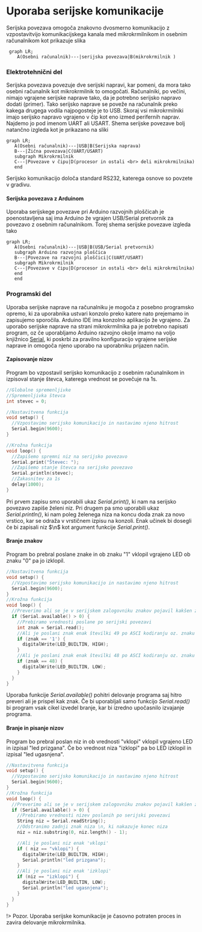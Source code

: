 # Uporaba serijske komunikacije

Serijska povezava omogoča znakovno dvosmerno komunikacijo z vzpostavitvijo komunikacijskega kanala med mikrokrmilnikom in osebnim računalnikom kot prikazuje slika

```mermaid
 graph LR;
    A(Osebni računalnik)---|serijska povezava|B(mikrokrmilnik )
```

### Elektrotehnični del

Serijska povezava povezuje dve serijski napravi, kar pomeni, da mora tako osebni računalnik kot mikrokrmilnik to omogočati. Računalniki, po večini, nimajo vgrajene serijske naprave tako, da je potrebno serijsko napravo dodati (primer). Tako serijsko naprave se poveže na računalnik preko kakega drugega vodila najpogosteje je to USB. Skoraj vsi mikrokrmilniki imajo serijsko napravo vgrajeno v čip kot eno izmed perifernih naprav. Najdemo jo pod imenom UART ali USART. Shema serijske povezave bolj natančno izgleda kot je prikazano na sliki

```mermaid
graph LR;
   A(Osebni računalnik)---|USB|B(Serijska naprava)
   B---|Žična povezava|C(UART/USART)
   subgraph Mikrokrmilnik
   C---|Povezave v čipu|D(procesor in ostali <br> deli mikrokrmilnika)
   end
```

Serijsko komunikacijo določa standard RS232, katerega osnove so povzete v gradivu.

#### Serijska povezava z Arduinom

Uporaba serijskege povezave pri Arduino razvojnih ploščicah je poenostavljena saj ima Arduino že vgrajen USB/Serial pretvornik za povezavo z osebnim računalnikom. Torej shema serijske povezave izgleda tako

```mermaid
graph LR;
   A(Osebni računalnik)---|USB|B(USB/Serial pretvornik)
   subgraph Arduino razvojna ploščica
   B---|Povezave na razvojni ploščici|C(UART/USART)
   subgraph Mikrokrmilnik
   C---|Povezave v čipu|D(procesor in ostali <br> deli mikrokrmilnika)
   end
   end
```

### Programski del

Uporaba serijske naprave na računalniku je mogoča z posebno programsko opremo, ki za uporabnika ustvari konzolo preko katere nato prejemamo in zapisujemo sporočila. Arduino IDE ima konzolno aplikacijo že vgrajeno. Za uporabo serijske naprave na strani mikrokrmilnika pa je potrebno napisati program, oz če uporabljamo Arduino razvojno okolje imamo na voljo knjižnico [Serial](https://www.arduino.cc/reference/en/language/functions/communication/serial/), ki poskrbi za pravilno konfiguracijo vgrajene serijske naprave in omogoča njeno uporabo na uporabniku prijazen način.

#### Zapisovanje nizov

Program bo vzpostavil serijsko komunikacijo z osebnim računalnikom in izpisoval stanje števca, katerega vrednost se povečuje na 1s.

```c
//Globalne spremenljivke
//Spremenljivka števca
int stevec = 0;

//Nastavitvena funkcija
void setup() {
  //Vzpostavimo serijsko komunikacijo in nastavimo njeno hitrost
  Serial.begin(9600);
}

//Krožna funkcija
void loop() {
  //Zapišemo spremni niz na serijsko povezavo
  Serial.print("Števec: ");
  //Zapišemo stanje števca na serijsko povezavo
  Serial.println(stevec);
  //Zakasnitev za 1s
  delay(1000);
}
```

Pri prvem zapisu smo uporabili ukaz _Serial.print()_, ki nam na serijsko povezavo zapiše želeni niz. Pri drugem pa smo uporabili ukaz _Serial.println()_, ki nam poleg želenega niza na koncu doda znak za novo vrstico, kar se odraža v vrstičnem izpisu na konzoli. Enak učinek bi dosegli če bi zapisali niz $\n$ kot argument funkcije _Serial.print()_.

#### Branje znakov

Program bo prebral poslane znake in ob znaku "1" vklopil vgrajeno LED ob znaku "0" pa jo izklopil.

```c
//Nastavitvena funkcija
void setup() {
  //Vzpostavimo serijsko komunikacijo in nastavimo njeno hitrost
  Serial.begin(9600);
}
//Krožna funkcija
void loop() {
  //Preverimo ali se je v serijskem zalogovniku znakov pojavil kakšen znak
  if (Serial.available() > 0) {
    //Prebiramo vrednosti poslane po serijski povezavi
    int znak = Serial.read();
    //Ali je poslani znak enak številki 49 po ASCI kodiranju oz. znaku '1'
    if (znak == '1') {
      digitalWrite(LED_BUILTIN, HIGH);
    }
    //Ali je poslani znak enak številki 48 po ASCI kodiranju oz. znaku '0'
    if (znak == 48) {
      digitalWrite(LED_BUILTIN, LOW);
    }
  }
}
```

Uporaba funkcije _Serial.available()_ pohitri delovanje programa saj hitro preveri ali je prispel kak znak. Če bi uporabljali samo funkcijo _Serial.read()_ bi program vsak cikel izvedel branje, kar bi izredno upočasnilo izvajanje programa.

#### Branje in pisanje nizov

Program bo prebral poslan niz in ob vrednosti "vklopi" vklopil vgrajeno LED in izpisal "led prizgana". Če bo vrednost niza "izklopi" pa bo LED izklopil in izpisal "led ugasnjena".

```c
//Nastavitvena funkcija
void setup() {
  //Vzpostavimo serijsko komunikacijo in nastavimo njeno hitrost
  Serial.begin(9600);
}
//Krožna funkcija
void loop() {
  //Preverimo ali se je v serijskem zalogovniku znakov pojavil kakšen znak
  if (Serial.available() > 0) {
    //Prebiramo vrednosti nizev poslanih po serijski povezavi
    String niz = Serial.readString();
    //Odstranimo zadnji znak niza \n, ki nakazuje konec niza
    niz = niz.substring(0, niz.length() - 1);

    //Ali je poslani niz enak 'vklopi'
    if ( niz == "vklopi") {
      digitalWrite(LED_BUILTIN, HIGH);
      Serial.println("led prizgana");
    }
    //Ali je poslani niz enak 'izklopi'
    if (niz == "izklopi") {
      digitalWrite(LED_BUILTIN, LOW);
      Serial.println("led ugasnjena");
    }
  }
}
```

!> Pozor. Uporaba serijske komunikacije je časovno potraten proces in zavira delovanje mikrokrmilnika.
